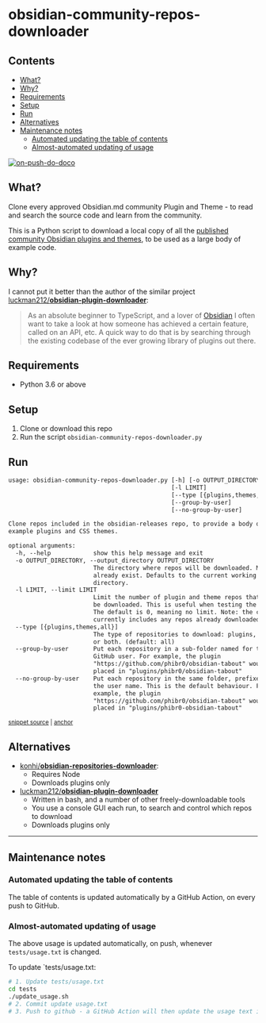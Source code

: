 # obsidian-community-repos-downloader

<!-- toc -->
## Contents

  * [What?](#what)
  * [Why?](#why)
  * [Requirements](#requirements)
  * [Setup](#setup)
  * [Run](#run)
  * [Alternatives](#alternatives)
  * [Maintenance notes](#maintenance-notes)
    * [Automated updating the table of contents](#automated-updating-the-table-of-contents)
    * [Almost-automated updating of usage](#almost-automated-updating-of-usage)<!-- endToc -->

[![on-push-do-doco](https://github.com/claremacrae/obsidian-community-repos-downloader/actions/workflows/updateMarkdown.yml/badge.svg)](https://github.com/claremacrae/obsidian-community-repos-downloader/actions/workflows/updateMarkdown.yml)

## What?

Clone every approved Obsidian.md community Plugin and Theme - to read and search the source code and learn from the community.

This is a Python script to download a local copy of all the [published community Obsidian plugins and themes](https://github.com/obsidianmd/obsidian-releases), to be used as a large body of example code.

## Why?

I cannot put it better than the author of the similar project [luckman212/**obsidian-plugin-downloader**](https://github.com/luckman212/obsidian-plugin-downloader):

> As an absolute beginner to TypeScript, and a lover of [Obsidian](https://obsidian.md/) I often want to take a look at how someone has achieved a certain feature, called on an API, etc. A quick way to do that is by searching through the existing codebase of the ever growing library of plugins out there.

## Requirements

- Python 3.6 or above

## Setup

1. Clone or download this repo
2. Run the script `obsidian-community-repos-downloader.py`

## Run

<!-- snippet: usage.txt -->
<a id='snippet-usage.txt'></a>
```txt
usage: obsidian-community-repos-downloader.py [-h] [-o OUTPUT_DIRECTORY]
                                              [-l LIMIT]
                                              [--type [{plugins,themes,all}]]
                                              [--group-by-user]
                                              [--no-group-by-user]

Clone repos included in the obsidian-releases repo, to provide a body of
example plugins and CSS themes.

optional arguments:
  -h, --help            show this help message and exit
  -o OUTPUT_DIRECTORY, --output_directory OUTPUT_DIRECTORY
                        The directory where repos will be downloaded. Must
                        already exist. Defaults to the current working
                        directory.
  -l LIMIT, --limit LIMIT
                        Limit the number of plugin and theme repos that will
                        be downloaded. This is useful when testing the script.
                        The default is 0, meaning no limit. Note: the count
                        currently includes any repos already downloaded.
  --type [{plugins,themes,all}]
                        The type of repositories to download: plugins, themes
                        or both. (default: all)
  --group-by-user       Put each repository in a sub-folder named for the
                        GitHub user. For example, the plugin
                        "https://github.com/phibr0/obsidian-tabout" would be
                        placed in "plugins/phibr0/obsidian-tabout"
  --no-group-by-user    Put each repository in the same folder, prefixed by
                        the user name. This is the default behaviour. For
                        example, the plugin
                        "https://github.com/phibr0/obsidian-tabout" would be
                        placed in "plugins/phibr0-obsidian-tabout"
```
<sup><a href='/tests/usage.txt#L1-L32' title='Snippet source file'>snippet source</a> | <a href='#snippet-usage.txt' title='Start of snippet'>anchor</a></sup>
<!-- endSnippet -->

## Alternatives

- [konhi/**obsidian-repositories-downloader**](https://github.com/konhi/obsidian-repositories-downloader):
    - Requires Node
    - Downloads plugins only
- [luckman212/**obsidian-plugin-downloader**](https://github.com/luckman212/obsidian-plugin-downloader)
    - Written in bash, and a number of other freely-downloadable tools
    - You use a console GUI each run, to search and control which repos to download  
    - Downloads plugins only

---

## Maintenance notes

### Automated updating the table of contents

The table of contents is updated automatically by a GitHub Action, on every push to GitHub.

### Almost-automated updating of usage 

The above usage is updated automatically, on push, whenever `tests/usage.txt` is changed.

To update `tests/usage.txt:

```bash
# 1. Update tests/usage.txt
cd tests
./update_usage.sh
# 2. Commit update usage.txt
# 3. Push to github - a GitHub Action will then update the usage text in this README
```
